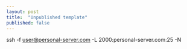 ```yaml
---
layout: post
title:  "Unpublished template"
published: false
---
```



ssh -f user@personal-server.com -L 2000:personal-server.com:25 -N
